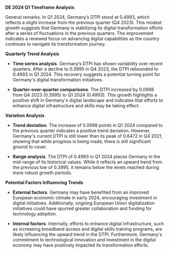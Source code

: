 

**DE 2024 Q1 Timeframe Analysis**

General remarks. In Q1 2024, Germany’s DTPI stood at 0.4993, which reflects a slight increase from the previous quarter (Q4 2023). This modest growth suggests that Germany is stabilizing its digital transformation efforts after a series of fluctuations in the previous quarters. The improvement indicates a renewed focus on advancing digital capabilities as the country continues to navigate its transformation journey.

**Quarterly Trend Analysis**

- **Time series analysis**. Germany’s DTPI has shown variability over recent quarters. After a decline to 0.3995 in Q4 2023, the DTPI rebounded to 0.4993 in Q1 2024. This recovery suggests a potential turning point for Germany's digital transformation initiatives.

- **Quarter-over-quarter comparisons**. The DTPI increased by 0.0998 from Q4 2023 (0.3995) to Q1 2024 (0.4993). This growth highlights a positive shift in Germany's digital landscape and indicates that efforts to enhance digital infrastructure and skills may be taking effect.

**Variation Analysis**

- **Trend deviation**. The increase of 0.0998 points in Q1 2024 compared to the previous quarter indicates a positive trend deviation. However, Germany's current DTPI is still lower than its peak of 0.6472 in Q4 2021, showing that while progress is being made, there is still significant ground to cover.

- **Range analysis**. The DTPI of 0.4993 in Q1 2024 places Germany in the mid-range of its historical values. While it reflects an upward trend from the previous low of 0.3995, it remains below the levels reached during more robust growth periods.

**Potential Factors Influencing Trends**

- **External factors**. Germany may have benefited from an improved European economic climate in early 2024, encouraging investment in digital initiatives. Additionally, ongoing European Union digitalization initiatives could have spurred greater collaboration and funding for technology adoption.

- **Internal factors**. Internally, efforts to enhance digital infrastructure, such as increasing broadband access and digital skills training programs, are likely influencing the upward trend in the DTPI. Furthermore, Germany's commitment to technological innovation and investment in the digital economy may have positively impacted its transformation efforts.
